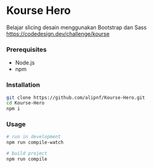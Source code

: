 # Kourse Hero

Belajar slicing desain menggunakan Bootstrap dan Sass
<br>
https://codedesign.dev/challenge/kourse

### Prerequisites

- Node.js
- npm

### Installation

```sh
git clone https://github.com/alipnf/Kourse-Hero.git
cd Kourse-Hero
npm i
```

### Usage

```sh
# run in development
npm run compile-watch

# build project
npm run compile

```
